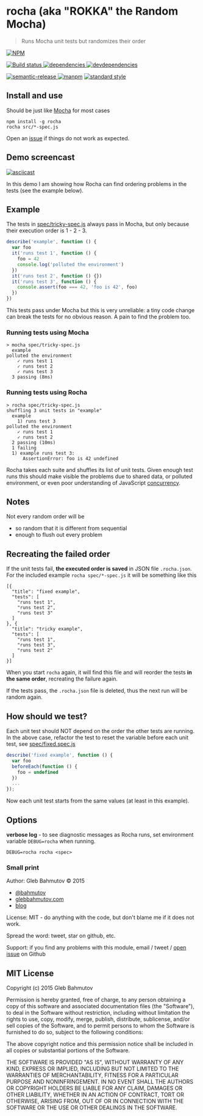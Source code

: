 # rocha (aka "ROKKA" the Random Mocha)

> Runs Mocha unit tests but randomizes their order

[![NPM][rocha-icon] ][rocha-url]

[![Build status][rocha-ci-image] ][rocha-ci-url]
[![dependencies][rocha-dependencies-image] ][rocha-dependencies-url]
[![devdependencies][rocha-devdependencies-image] ][rocha-devdependencies-url]

[![semantic-release][semantic-image] ][semantic-url]
[![manpm](https://img.shields.io/badge/manpm-%E2%9C%93-3399ff.svg)](https://github.com/bahmutov/manpm)
[![standard style](https://img.shields.io/badge/code%20style-standard-brightgreen.svg)](http://standardjs.com/)

## Install and use

Should be just like [Mocha](https://mochajs.org/) for most cases

    npm install -g rocha
    rocha src/*-spec.js

Open an [issue][issues] if things do not work as expected.

## Demo screencast

[![asciicast](https://asciinema.org/a/31549.png)](https://asciinema.org/a/31549)

In this demo I am showing how Rocha can find ordering problems in the tests (see the example below).

## Example

The tests in [spec/tricky-spec.js](spec/tricky-spec.js) always pass in Mocha,
but only because their execution order is 1 - 2 - 3.

```js
describe('example', function () {
  var foo
  it('runs test 1', function () {
    foo = 42
    console.log('polluted the environment')
  })
  it('runs test 2', function () {})
  it('runs test 3', function () {
    console.assert(foo === 42, 'foo is 42', foo)
  })
})
```

This tests pass under Mocha but this is very unreliable: a tiny code change
can break the tests for no obvious reason. A pain to find the problem too.

### Running tests using Mocha

    > mocha spec/tricky-spec.js
      example
    polluted the environment
        ✓ runs test 1
        ✓ runs test 2
        ✓ runs test 3
      3 passing (8ms)

### Running tests using Rocha

    > rocha spec/tricky-spec.js
    shuffling 3 unit tests in "example"
      example
        1) runs test 3
    polluted the environment
        ✓ runs test 1
        ✓ runs test 2
      2 passing (10ms)
      1 failing
      1) example runs test 3:
          AssertionError: foo is 42 undefined

Rocha takes each suite and shuffles its list of unit tests. Given enough test runs this should
make visible the problems due to shared data, or polluted environment, or even poor understanding of
JavaScript [concurrency](http://glebbahmutov.com/blog/concurrency-can-bite-you-even-in-node/).

## Notes

Not every random order will be

- so random that it is different from sequential
- enough to flush out every problem

## Recreating the failed order

If the unit tests fail, **the executed order is saved** in JSON file `.rocha.json`.
For the included example `rocha spec/*-spec.js` it will be something like this

    [{
      "title": "fixed example",
      "tests": [
        "runs test 1",
        "runs test 2",
        "runs test 3"
      ]
    }, {
      "title": "tricky example",
      "tests": [
        "runs test 1",
        "runs test 3",
        "runs test 2"
      ]
    }]

When you start `rocha` again, it will find this file and will reorder the tests
**in the same order**, recreating the failure again.

If the tests pass, the `.rocha.json` file is deleted, thus the next run will be random again.

## How should we test?

Each unit test should NOT depend on the order the other tests are running. In the above case,
refactor the test to reset the variable before each unit test,
see [spec/fixed.spec.js](spec/fixed.spec.js)

```js
describe('fixed example', function () {
  var foo
  beforeEach(function () {
    foo = undefined
  })
  ...
});
```

Now each unit test starts from the same values (at least in this example).

## Options

**verbose log** - to see diagnostic messages as Rocha runs, set environment variable `DEBUG=rocha`
when running.

    DEBUG=rocha rocha <spec>

### Small print

Author: Gleb Bahmutov &copy; 2015

* [@bahmutov](https://twitter.com/bahmutov)
* [glebbahmutov.com](http://glebbahmutov.com)
* [blog](http://glebbahmutov.com/blog/)

License: MIT - do anything with the code, but don't blame me if it does not work.

Spread the word: tweet, star on github, etc.

Support: if you find any problems with this module, email / tweet /
[open issue][issues] on Github

[issues]: https://github.com/bahmutov/rocha/issues

## MIT License

Copyright (c) 2015 Gleb Bahmutov

Permission is hereby granted, free of charge, to any person
obtaining a copy of this software and associated documentation
files (the "Software"), to deal in the Software without
restriction, including without limitation the rights to use,
copy, modify, merge, publish, distribute, sublicense, and/or sell
copies of the Software, and to permit persons to whom the
Software is furnished to do so, subject to the following
conditions:

The above copyright notice and this permission notice shall be
included in all copies or substantial portions of the Software.

THE SOFTWARE IS PROVIDED "AS IS", WITHOUT WARRANTY OF ANY KIND,
EXPRESS OR IMPLIED, INCLUDING BUT NOT LIMITED TO THE WARRANTIES
OF MERCHANTABILITY, FITNESS FOR A PARTICULAR PURPOSE AND
NONINFRINGEMENT. IN NO EVENT SHALL THE AUTHORS OR COPYRIGHT
HOLDERS BE LIABLE FOR ANY CLAIM, DAMAGES OR OTHER LIABILITY,
WHETHER IN AN ACTION OF CONTRACT, TORT OR OTHERWISE, ARISING
FROM, OUT OF OR IN CONNECTION WITH THE SOFTWARE OR THE USE OR
OTHER DEALINGS IN THE SOFTWARE.

[rocha-icon]: https://nodei.co/npm/rocha.png?downloads=true
[rocha-url]: https://npmjs.org/package/rocha
[rocha-ci-image]: https://travis-ci.org/bahmutov/rocha.png?branch=master
[rocha-ci-url]: https://travis-ci.org/bahmutov/rocha
[rocha-dependencies-image]: https://david-dm.org/bahmutov/rocha.png
[rocha-dependencies-url]: https://david-dm.org/bahmutov/rocha
[rocha-devdependencies-image]: https://david-dm.org/bahmutov/rocha/dev-status.png
[rocha-devdependencies-url]: https://david-dm.org/bahmutov/rocha#info=devDependencies
[semantic-image]: https://img.shields.io/badge/%20%20%F0%9F%93%A6%F0%9F%9A%80-semantic--release-e10079.svg
[semantic-url]: https://github.com/semantic-release/semantic-release
